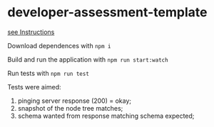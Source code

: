 # developer-assessment-template

[see Instructions](./Instructions.md)

Download dependences with
`npm i`

Build and run the application with
`npm run start:watch`

Run tests with
`npm run test`

Tests were aimed:
1) pinging server response (200) = okay;
2) snapshot of the node tree matches;
3) schema wanted from response matching schema expected;